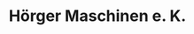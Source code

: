 ---
title: "Hörger Maschinen e. K."
url: /cadenberge/hoerger-maschinen-e-k/
shop: Landwirtschaftlich
---